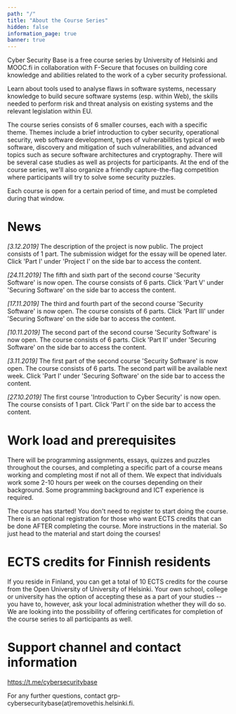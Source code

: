 ```yaml
---
path: "/"
title: "About the Course Series"
hidden: false
information_page: true
banner: true
---
```


Cyber Security Base is a free course series by University of Helsinki and MOOC.fi in collaboration with F-Secure that focuses on building core knowledge and abilities related to the work of a cyber security professional.

Learn about tools used to analyse flaws in software systems, necessary knowledge to build secure software systems (esp. within Web), the skills needed to perform risk and threat analysis on existing systems and the relevant legislation within EU.

The course series consists of 6 smaller courses, each with a specific theme. Themes include a brief introduction to cyber security, operational security, web software development, types of vulnerabilities typical of web software, discovery and mitigation of such vulnerabilities, and advanced topics such as secure software architectures and cryptography. There will be several case studies as well as projects for participants. At the end of the course series, we'll also organize a friendly capture-the-flag competition where participants will try to solve some security puzzles.

Each course is open for a certain period of time, and must be completed during that window.

# News

_[3.12.2019]_ The description of the project is now public.  The project
consists of 1 part.  The submission widget for the essay will be opened later.
Click 'Part I' under 'Project I' on the side bar to access the content.

_[24.11.2019]_ The fifth and sixth part of the second course 'Security Software' is now open.
The course consists of 6 parts. 
Click 'Part V' under 'Securing Software' on the side bar to access the content.

_[17.11.2019]_ The third and fourth part of the second course 'Security Software' is now open.
The course consists of 6 parts. 
Click 'Part III' under 'Securing Software' on the side bar to access the content.

_[10.11.2019]_ The second part of the second course 'Security Software' is now open.
The course consists of 6 parts. 
Click 'Part II' under 'Securing Software' on the side bar to access the content.


_[3.11.2019]_ The first part of the second course 'Security Software' is now open.
The course consists of 6 parts. The second part will be available next week.
Click 'Part I' under 'Securing Software' on the side bar to access the content.

_[27.10.2019]_ The first course 'Introduction to Cyber Security' is now open.
The course consists of 1 part. Click 'Part I' on the side bar to access the content.

# Work load and prerequisites

There will be programming assignments, essays, quizzes and puzzles throughout the courses, and completing a specific part of a course means working and completing most if not all of them. We expect that individuals work some 2-10 hours per week on the courses depending on their background. Some programming background and ICT experience is required.

The course has started! You don't need to register to start doing the course. There is an optional registration for those who want ECTS credits that can be done AFTER completing the course. More instructions in the material. So just head to the material and start doing the courses!

# ECTS credits for Finnish residents

If you reside in Finland, you can get a total of 10 ECTS credits for the course from the Open University of University of Helsinki. Your own school, college or university has the option of accepting these as a part of your studies -- you have to, however, ask your local administration whether they will do so. We are looking into the possibility of offering certificates for completion of the course series to all participants as well.

# Support channel and contact information

https://t.me/cybersecuritybase

For any further questions, contact grp-cybersecuritybase(at)removethis.helsinki.fi.
